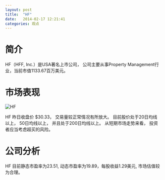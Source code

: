 ```yaml
---
layout: post
title:  "HF"
date:   2014-02-17 12:21:41
categories: 观点
---
```


# 简介
HF（HFF, Inc.）是USA著名上市公司，
公司主要从事Property Management行业，当前市值1133.67百万美元。

# 市场表现

![HF](http://finviz.com/chart.ashx?t=HF&ty=c&ta=1&p=d&s=l)

HF 昨日收盘价 $30.33，
交易量较正常情况有所放大。
目前股价处于20日均线以上，
50日均线以上，
并且处于200日均线以上。
从短期市场走势来看，
投资者应当考虑超买的风险。

# 公司分析
HF 目前静态市盈率为23.51, 动态市盈率为19.89，每股收益1.29美元,
市场估值较为合理。
